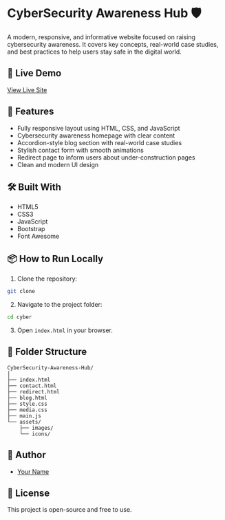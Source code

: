 # CyberSecurity Awareness Hub 🛡️

A modern, responsive, and informative website focused on raising cybersecurity awareness. It covers key concepts, real-world case studies, and best practices to help users stay safe in the digital world.

## 🔗 Live Demo

[View Live Site](https://cyber-tech19.github.io/cyber)

## 🚀 Features

- Fully responsive layout using HTML, CSS, and JavaScript
- Cybersecurity awareness homepage with clear content
- Accordion-style blog section with real-world case studies
- Stylish contact form with smooth animations
- Redirect page to inform users about under-construction pages
- Clean and modern UI design
  
## 🛠️ Built With

- HTML5
- CSS3
- JavaScript
- Bootstrap
- Font Awesome

## 📦 How to Run Locally

1. Clone the repository:

```bash
git clone 
```

2. Navigate to the project folder:

```bash
cd cyber
```

3. Open `index.html` in your browser.

## 📁 Folder Structure

```
CyberSecurity-Awareness-Hub/
│
├── index.html
├── contact.html
├── redirect.html
├── blog.html
├── style.css
├── media.css
├── main.js
└── assets/
    ├── images/
    └── icons/
```

## 👤 Author

- [Your Name](https://www.instagram.com/cyber_.tech)

## 📄 License

This project is open-source and free to use.
